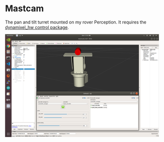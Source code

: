 # Mastcam
The pan and tilt turret mounted on my rover Perception. It requires the [dynamixel_hw control package](https://github.com/resibots/dynamixel_control_hw).
 
<img src="https://github.com/andreagavazzi/ag_mastcam/blob/main/assets/Screenshot.png" alt="" width="800"/>
